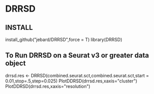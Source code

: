 # DRRSD

## INSTALL
install_github("jebard/DRRSD",force = T)
library(DRRSD)

## To Run DRRSD on a Seurat v3 or greater data object
drrsd.res <- DRRSD(combined.seurat.sct,combined.seurat.sct,start = 0.01,stop=.5,step=0.025)
PlotDDRSD(drrsd.res,xaxis="cluster")
PlotDDRSD(drrsd.res,xaxis="resolution")
